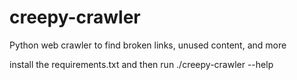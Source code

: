 # creepy-crawler
Python web crawler to find broken links, unused content, and more

install the requirements.txt and then run ./creepy-crawler --help